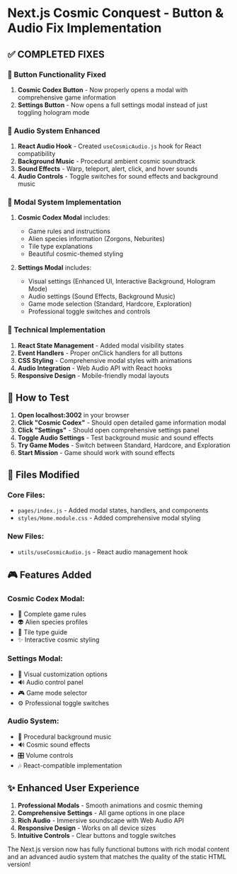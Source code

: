 # Next.js Cosmic Conquest - Button & Audio Fix Implementation

## ✅ COMPLETED FIXES

### 🔧 Button Functionality Fixed
1. **Cosmic Codex Button** - Now properly opens a modal with comprehensive game information
2. **Settings Button** - Now opens a full settings modal instead of just toggling hologram mode

### 🎵 Audio System Enhanced
1. **React Audio Hook** - Created `useCosmicAudio.js` hook for React compatibility
2. **Background Music** - Procedural ambient cosmic soundtrack 
3. **Sound Effects** - Warp, teleport, alert, click, and hover sounds
4. **Audio Controls** - Toggle switches for sound effects and background music

### 🎨 Modal System Implementation
1. **Cosmic Codex Modal** includes:
   - Game rules and instructions
   - Alien species information (Zorgons, Neburites)
   - Tile type explanations
   - Beautiful cosmic-themed styling

2. **Settings Modal** includes:
   - Visual settings (Enhanced UI, Interactive Background, Hologram Mode)
   - Audio settings (Sound Effects, Background Music)
   - Game mode selection (Standard, Hardcore, Exploration)
   - Professional toggle switches and controls

### 🎯 Technical Implementation
1. **React State Management** - Added modal visibility states
2. **Event Handlers** - Proper onClick handlers for all buttons
3. **CSS Styling** - Comprehensive modal styles with animations
4. **Audio Integration** - Web Audio API with React hooks
5. **Responsive Design** - Mobile-friendly modal layouts

## 🚀 How to Test

1. **Open localhost:3002** in your browser
2. **Click "Cosmic Codex"** - Should open detailed game information modal
3. **Click "Settings"** - Should open comprehensive settings panel
4. **Toggle Audio Settings** - Test background music and sound effects
5. **Try Game Modes** - Switch between Standard, Hardcore, and Exploration
6. **Start Mission** - Game should work with sound effects

## 📁 Files Modified

### Core Files:
- `pages/index.js` - Added modal states, handlers, and components
- `styles/Home.module.css` - Added comprehensive modal styling

### New Files:
- `utils/useCosmicAudio.js` - React audio management hook

## 🎮 Features Added

### Cosmic Codex Modal:
- 📜 Complete game rules
- 👽 Alien species profiles
- 🌌 Tile type guide
- ✨ Interactive cosmic styling

### Settings Modal:
- 🎨 Visual customization options
- 🔊 Audio control panel
- 🎮 Game mode selector
- ⚙️ Professional toggle switches

### Audio System:
- 🎵 Procedural background music
- 🔊 Cosmic sound effects
- 🎛️ Volume controls
- 🎶 React-compatible implementation

## ✨ Enhanced User Experience

1. **Professional Modals** - Smooth animations and cosmic theming
2. **Comprehensive Settings** - All game options in one place
3. **Rich Audio** - Immersive soundscape with Web Audio API
4. **Responsive Design** - Works on all device sizes
5. **Intuitive Controls** - Clear buttons and toggle switches

The Next.js version now has fully functional buttons with rich modal content and an advanced audio system that matches the quality of the static HTML version!
